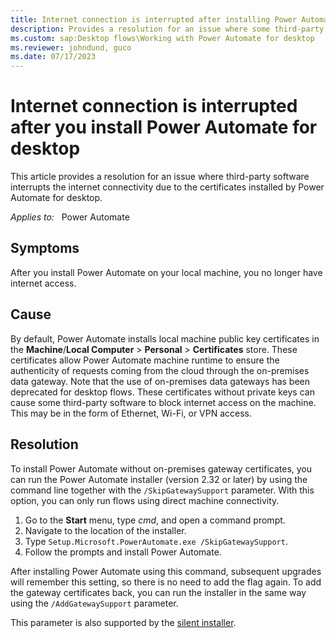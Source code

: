 ```yaml
---
title: Internet connection is interrupted after installing Power Automate for desktop
description: Provides a resolution for an issue where some third-party software may interrupt the internet connectivity due to the certificates installed by Power Automate for desktop.
ms.custom: sap:Desktop flows\Working with Power Automate for desktop
ms.reviewer: johndund, guco
ms.date: 07/17/2023
---
```

# Internet connection is interrupted after you install Power Automate for desktop

This article provides a resolution for an issue where third-party software interrupts the internet connectivity due to the certificates installed by Power Automate for desktop.

_Applies to:_ &nbsp; Power Automate  

## Symptoms

After you install Power Automate on your local machine, you no longer have internet access.

## Cause

By default, Power Automate installs local machine public key certificates in the **Machine**/**Local Computer** > **Personal** > **Certificates** store. These certificates allow Power Automate machine runtime to ensure the authenticity of requests coming from the cloud through the on-premises data gateway. Note that the use of on-premises data gateways has been deprecated for desktop flows. These certificates without private keys can cause some third-party software to block internet access on the machine. This may be in the form of Ethernet, Wi-Fi, or VPN access.

## Resolution

To install Power Automate without on-premises gateway certificates, you can run the Power Automate installer (version 2.32 or later) by using the command line together with the `/SkipGatewaySupport` parameter. With this option, you can only run flows using direct machine connectivity.

1. Go to the **Start** menu, type *cmd*, and open a command prompt.
2. Navigate to the location of the installer.
3. Type `Setup.Microsoft.PowerAutomate.exe /SkipGatewaySupport`.
4. Follow the prompts and install Power Automate.

After installing Power Automate using this command, subsequent upgrades will remember this setting, so there is no need to add the flag again. To add the gateway certificates back, you can run the installer in the same way using the `/AddGatewaySupport` parameter.

This parameter is also supported by the [silent installer](/power-automate/desktop-flows/install-silently).

